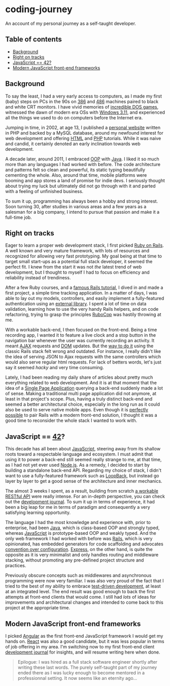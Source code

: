 # coding-journey

An account of my personal journey as a self-taught developer.

## Table of contents

- [Background](#background)
- [Right on tracks](#right-on-tracks)
- [JavaScript == 42?](#javascript--42)
- [Modern JavaScript front-end frameworks](#modern-javascript-front-end-frameworks)


## Background

To say the least, I had a very early access to computers, as I made my first (baby) steps on PCs in the 90s on [386](https://en.wikipedia.org/wiki/Intel_80386) and [486](https://en.wikipedia.org/wiki/Intel_80486) machines paired to black and white CRT monitors. I have vivid memories of [incredible DOS games](https://en.wikipedia.org/wiki/Day_of_the_Tentacle), witnessed the dawn of modern era OSs with [Windows 3.11](https://en.wikipedia.org/wiki/Windows_3.1x), and experienced all the things we used to do on computers before the Internet era.

Jumping in time, in 2002, at age 13, I published a [personal website](https://web.archive.org/web/20030205181607/http://webmastheur.free.fr/) written in PHP and backed by a MySQL database, around my newfound interest for web development and offering [HTML](https://web.archive.org/web/20040604235747/http://webmastheur.free.fr:80/?page=html&rub=tutos) and [PHP](https://web.archive.org/web/20040604235747/http://webmastheur.free.fr:80/?page=php&rub=tutos) tutorials. While it was naive and candid, it certainly denoted an early inclination towards web development.

A decade later, around 2011, I embraced [OOP](https://en.wikipedia.org/wiki/Object-oriented_programming) with [Java](https://en.wikipedia.org/wiki/Java_(programming_language)). I liked it so much more than any languages I had worked with before. The code architecture and patterns felt so clean and powerful, its static typing beautifully cementing the whole. Also, around that time, mobile platforms were booming and app stores a land of promise for indie devs. I seriously thought about trying my luck but ultimately did not go through with it and parted with a feeling of unfinished business.

To sum it up, programming has always been a hobby and strong interest. Soon turning 30, after studies in various areas and a few years as a salesman for a big company, I intend to pursue that passion and make it a full-time job.

## Right on tracks

Eager to learn a proper web development stack, I first picked [Ruby on Rails](https://rubyonrails.org/). A well known and very mature framework, with lots of resources and recognized for allowing very fast prototyping. My goal being at that time to target small start-ups as a potential full stack developer, it seemed the perfect fit. I knew from the start it was not *the* latest trend of web development, but I thought to myself I had to focus on efficiency and reliability instead of trendiness.

After a few Ruby courses, and a [famous Rails tutorial](https://www.railstutorial.org/book), I dived in and made a first project, a simple time tracking application. In a matter of days, I was able to lay out my models, controllers, and easily implement a fully-featured authentication using an [external library](https://github.com/plataformatec/devise). I spent a lot of time on data validation, learning how to use the very handy Rails helpers, and on code refactoring, trying to grasp the principles [RuboCop](https://github.com/rubocop-hq/rubocop) was hastily throwing at me.

With a workable back-end, I then focused on the front-end. Being a time recording app, I wanted it to feature a live clock and a stop button in the navigation bar whenever the user was currently recording an activity. It meant [AJAX](https://en.wikipedia.org/wiki/Ajax_(programming)) requests and [DOM](https://en.wikipedia.org/wiki/Document_Object_Model) updates. But the [way to do it](https://guides.rubyonrails.org/working_with_javascript_in_rails.html) using the classic Rails stack felt wrong and outdated. For instance, I really didn't like the idea of serving JSON to Ajax requests with the same controllers which would also serve regular html requests. For lack of betters words, let's just say it seemed *hacky* and very time consuming.

Lately, I had been reading my daily share of articles about pretty much everything related to web development. And it is at that moment that the idea of a [Single Page Application](https://en.wikipedia.org/wiki/Single-page_application) querying a back-end suddenly made a lot of sense. Making a traditional multi page application did not anymore, at least in that project's scope. Plus, having a truly distinct back-end and seemed a better architectural choice, especially in the long run as it could also be used to serve native mobile apps. Even though it is [perfectly possible](https://evilmartians.com/chronicles/evil-front-part-1) to pair Rails with a modern front-end solution, I thought it was a good time to reconsider the whole stack I wanted to work with.

## JavaScript == [42](https://www.google.com/search?q=the+answer+to+life+the+universe+and+everything)?

This decade has all been about [JavaScript](https://en.wikipedia.org/wiki/JavaScript), steering away from its shallow roots toward a respectable language and ecosystem. I must admit that using it to power a back-end still seemed really strange to me, at that time, as I had not yet ever used [Node.js](https://nodejs.org/en/). As a remedy, I decided to start by building a standalone back-end API. Regarding my choice of stack, I didn't want to use a fully-featured framework such as [LoopBack](http://v4.loopback.io/), but instead go layer by layer to get a good sense of the architecture and inner mechanics.

The almost 3 weeks I spent, as a result, building from scratch [a workable RESTful API](https://github.com/stoneLeaf/timeflies-backend) were really intense. For an in-depth perspective, you can check out the [development journal](https://github.com/stoneLeaf/timeflies-backend#development-journal). To sum it up in terms of experience, it had been a big leap for me in terms of paradigm and consequently a very satisfying learning opportunity.

The language I had the most knowledge and experience with, prior to enterprise, had been [Java](https://en.wikipedia.org/wiki/Java_(programming_language)), which is class-based OOP and strongly typed, whereas [JavaScript](https://en.wikipedia.org/wiki/JavaScript) is prototype-based OOP and weakly typed. And the only web framework I had worked with before was [Rails](https://en.wikipedia.org/wiki/Ruby_on_Rails), which is very opinionated, has embedded generators for code scaffolding and advocates [convention over configuration](https://en.wikipedia.org/wiki/Convention_over_configuration). [Express](https://expressjs.com/), on the other hand, is quite the opposite as it is very minimalist and only handles routing and middleware stacking, without promoting any pre-defined project structure and practices.

Previously obscure concepts such as middlewares and asynchronous programming were now very familiar. I was also very proud of the fact that I tried to the best of my ability to embrace [test-driven development](https://en.wikipedia.org/wiki/Test-driven_development), at least at an integrated level. The end result was good enough to back the first attempts at front-end clients that would come. I still had *lots* of ideas for improvements and architectural changes and intended to come back to this project at the appropriate time.

## Modern JavaScript front-end frameworks

I picked [Angular](https://angular.io/) as the first front-end JavaScript framework I would get my hands on. [React](https://reactjs.org/) was also a good candidate, but it was less popular in terms of job offering in my area. I'm switching now to my first front-end client [development journal](https://github.com/stoneLeaf/timeflies-angular#development-journal) for insights, and will resume writing here when done.

> Epilogue: I was hired as a full stack software engineer shortly after writing these last words. The purely self-taught part of my journey ended there as I was lucky enough to become mentored in a professionnal setting. It now seems like an eternity ago...

